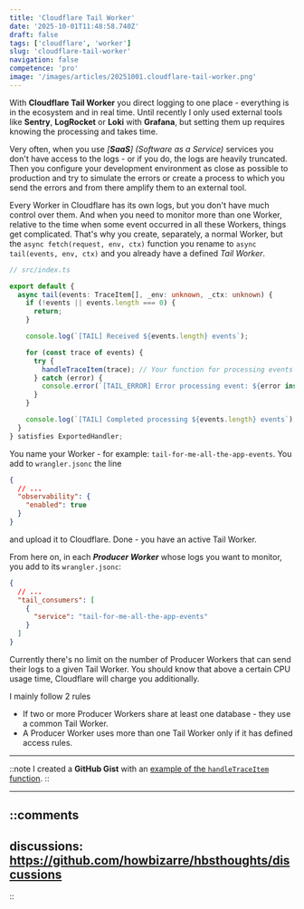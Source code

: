 ```yaml
---
title: 'Cloudflare Tail Worker'
date: '2025-10-01T11:48:58.740Z'
draft: false
tags: ['cloudflare', 'worker']
slug: 'cloudflare-tail-worker'
navigation: false
competence: 'pro'
image: '/images/articles/20251001.cloudflare-tail-worker.png'
---
```


With **Cloudflare Tail Worker** you direct logging to one place - everything is in the ecosystem and in real time.
Until recently I only used external tools like **Sentry**, **LogRocket** or **Loki** with **Grafana**, 
but setting them up requires knowing the processing and takes time.

<!--more-->

Very often, when you use *[__SaaS__] (Software as a Service)* services you don't have access to the logs - 
or if you do, the logs are heavily truncated. Then you configure your development environment as close as possible 
to production and try to simulate the errors or create a process to which you send the errors and 
from there amplify them to an external tool.

Every Worker in Cloudflare has its own logs, but you don't have much control over them. And when you need to 
monitor more than one Worker, relative to the time when some event occurred in all these Workers, 
things get complicated. That's why you create, separately, a normal Worker, but the `async fetch(request, env, ctx)` 
function you rename to `async tail(events, env, ctx)` and you already have a defined _Tail Worker_.

```typescript
// src/index.ts

export default {
  async tail(events: TraceItem[], _env: unknown, _ctx: unknown) {
    if (!events || events.length === 0) {
      return;
    }

    console.log(`[TAIL] Received ${events.length} events`);

    for (const trace of events) {
      try {
        handleTraceItem(trace); // Your function for processing events
      } catch (error) {
        console.error(`[TAIL_ERROR] Error processing event: ${error instanceof Error ? error.message : String(error)}`);
      }
    }

    console.log(`[TAIL] Completed processing ${events.length} events`);
  }
} satisfies ExportedHandler;
```

You name your Worker - for example: `tail-for-me-all-the-app-events`. You add to `wrangler.jsonc` the line

```json
{
  // ...
  "observability": { 
    "enabled": true 
  }
}
```

and upload it to Cloudflare. Done - you have an active Tail Worker.

From here on, in each ***Producer Worker*** whose logs you want to monitor, you add to its `wrangler.jsonc`:

```json
{
  // ...
  "tail_consumers": [
    {
      "service": "tail-for-me-all-the-app-events"
    }
  ]
}
```

Currently there's no limit on the number of Producer Workers that can send their logs to a given Tail Worker.
You should know that above a certain CPU usage time, Cloudflare will charge you additionally.

I mainly follow 2 rules
- If two or more Producer Workers share at least one database - they use a common Tail Worker. 
- A Producer Worker uses more than one Tail Worker only if it has defined access rules.

---

::note
I created a **GitHub Gist** with an [example of the `handleTraceItem` function](https://gist.github.com/howbizarre/2643b54a2af7c9494f8befe1fd1dd8ba).
::

---

::comments
---
discussions: https://github.com/howbizarre/hbsthoughts/discussions
---
::
